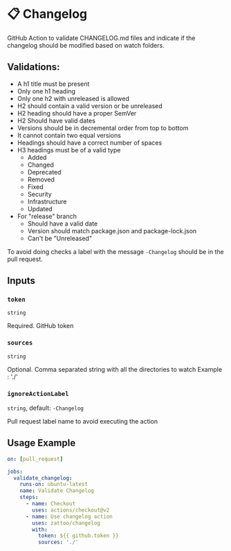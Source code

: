 # 📋 Changelog
GitHub Action to validate CHANGELOG.md files and indicate if the changelog should be modified based on watch folders.

## Validations:
  - A h1 title must be present
  - Only one h1 heading
  - Only one h2 with unreleased is allowed
  - H2 should contain a valid version or be unreleased
  - H2 heading should have a proper SemVer
  - H2 Should have valid dates
  - Versions should be in decremental order from top to bottom
  - It cannot contain two equal versions
  - Headings should have a correct number of spaces
  - H3 headings must be of a valid type
    - Added
    - Changed
    - Deprecated
    - Removed
    - Fixed
    - Security
    - Infrastructure
    - Updated
  - For "release" branch
    - Should have a valid date
    - Version should match package.json and package-lock.json
    - Can't be "Unreleased"

To avoid doing checks a label with the message `-Changelog` should be in the pull request.

## Inputs

### `token`

`string`

Required. GitHub token

### `sources`

`string`

Optional. Comma separated string with all the directories to watch
Example : './'

### `ignoreActionLabel`

`string`,  default: `-Changelog`

Pull request label name to avoid executing the action

## Usage Example

````yaml
on: [pull_request]

jobs:
  validate_changelog:
    runs-on: ubuntu-latest
    name: Validate Changelog
    steps:
      - name: Checkout
        uses: actions/checkout@v2
      - name: Use changelog action
        uses: zattoo/changelog
        with:
          token: ${{ github.token }}
          sources: './'
